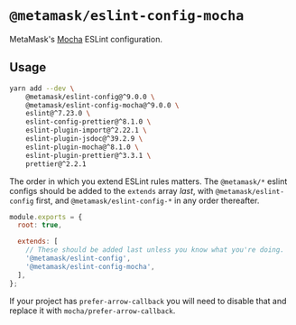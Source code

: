# `@metamask/eslint-config-mocha`

MetaMask's [Mocha](https://mochajs.org/) ESLint configuration.

## Usage

```bash
yarn add --dev \
    @metamask/eslint-config@^9.0.0 \
    @metamask/eslint-config-mocha@^9.0.0 \
    eslint@^7.23.0 \
    eslint-config-prettier@^8.1.0 \
    eslint-plugin-import@^2.22.1 \
    eslint-plugin-jsdoc@^39.2.9 \
    eslint-plugin-mocha@^8.1.0 \
    eslint-plugin-prettier@^3.3.1 \
    prettier@^2.2.1
```

The order in which you extend ESLint rules matters.
The `@metamask/*` eslint configs should be added to the `extends` array _last_,
with `@metamask/eslint-config` first, and `@metamask/eslint-config-*` in any
order thereafter.

```js
module.exports = {
  root: true,

  extends: [
    // These should be added last unless you know what you're doing.
    '@metamask/eslint-config',
    '@metamask/eslint-config-mocha',
  ],
};
```

If your project has `prefer-arrow-callback` you will need to disable that and replace it with `mocha/prefer-arrow-callback`.
